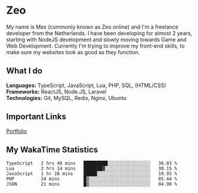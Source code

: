 # Zeo
My name is Mex (commonly known as Zeo online) and I'm a freelance developer from the Netherlands. I have been developing for almost 2 years, starting with NodeJS development and slowly moving towards Game and Web Development. Currently I'm trying to improve my front-end skills, to make sure my websites look as good as they function.

## What I do
**Languages:** TypeScript, JavaScript, Lua, PHP, SQL, (HTML/CSS)<br/>
**Frameworks:** ReactJS, Node.JS, Laravel<br/>
**Technologies:** Git, MySQL, Redis, Nginx, Ubuntu<br/>

## Important Links
[Portfolio](https://zeodev.cc)

## My WakaTime Statistics
<!--START_SECTION:waka-->
```text
TypeScript   2 hrs 40 mins   █████████░░░░░░░░░░░░░░░░   36.03 % 
Lua          2 hrs 14 mins   ███████▓░░░░░░░░░░░░░░░░░   30.15 % 
JavaScript   1 hr 28 mins    █████░░░░░░░░░░░░░░░░░░░░   19.95 % 
PHP          24 mins         █▒░░░░░░░░░░░░░░░░░░░░░░░   05.44 % 
JSON         21 mins         █▒░░░░░░░░░░░░░░░░░░░░░░░   04.90 % 
```
<!--END_SECTION:waka-->
